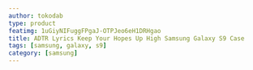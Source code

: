 ```yaml
---
author: tokodab
type: product
featimg: 1uGiyNIFuggFPgaJ-OTPJeo6eH1DRHgao
title: ADTR Lyrics Keep Your Hopes Up High Samsung Galaxy S9 Case
tags: [samsung, galaxy, s9]
category: [samsung]
---
```

